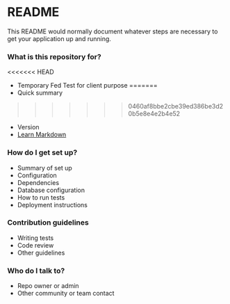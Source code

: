 # README #

This README would normally document whatever steps are necessary to get your application up and running.

### What is this repository for? ###

<<<<<<< HEAD

* Temporary Fed Test for client purpose
=======
* Quick summary
>>>>>>> 0460af8bbe2cbe39ed386be3d20b5e8e4e2b4e52
* Version
* [Learn Markdown](https://bitbucket.org/tutorials/markdowndemo)

### How do I get set up? ###

* Summary of set up
* Configuration
* Dependencies
* Database configuration
* How to run tests
* Deployment instructions

### Contribution guidelines ###

* Writing tests
* Code review
* Other guidelines

### Who do I talk to? ###

* Repo owner or admin
* Other community or team contact